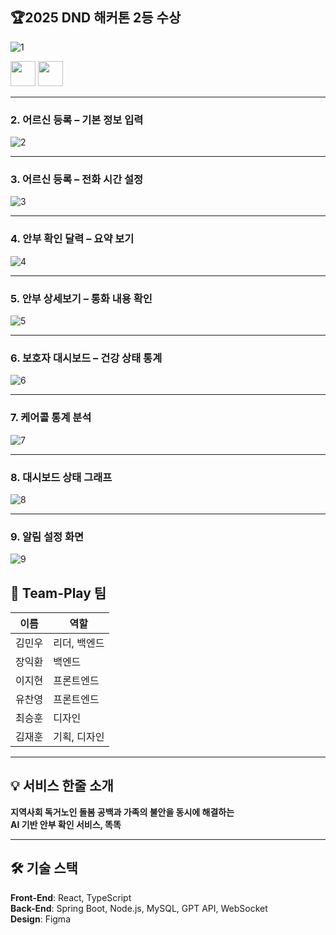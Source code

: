 ## 🏆2025 DND 해커톤 2등 수상
![1](https://github.com/DND-HACKATHON-Teamplay/.github/blob/main/profile/assets/1.png?raw=true)

<p align="left">
  <img src="https://github.com/DND-HACKATHON-Teamplay/.github/blob/main/profile/assets/logo.png?raw=true" width="40"/>
  <img src="https://github.com/DND-HACKATHON-Teamplay/.github/blob/main/profile/assets/typo.png?raw=true" height="40"/>
</p>

---

### 2. 어르신 등록 – 기본 정보 입력
![2](https://github.com/DND-HACKATHON-Teamplay/.github/blob/main/profile/assets/2.png?raw=true)

---

### 3. 어르신 등록 – 전화 시간 설정
![3](https://github.com/DND-HACKATHON-Teamplay/.github/blob/main/profile/assets/3.png?raw=true)

---

### 4. 안부 확인 달력 – 요약 보기
![4](https://github.com/DND-HACKATHON-Teamplay/.github/blob/main/profile/assets/4.png?raw=true)

---

### 5. 안부 상세보기 – 통화 내용 확인
![5](https://github.com/DND-HACKATHON-Teamplay/.github/blob/main/profile/assets/5.png?raw=true)

---

### 6. 보호자 대시보드 – 건강 상태 통계
![6](https://github.com/DND-HACKATHON-Teamplay/.github/blob/main/profile/assets/6.png?raw=true)

---

### 7. 케어콜 통계 분석
![7](https://github.com/DND-HACKATHON-Teamplay/.github/blob/main/profile/assets/7.png?raw=true)

---

### 8. 대시보드 상태 그래프
![8](https://github.com/DND-HACKATHON-Teamplay/.github/blob/main/profile/assets/8.png?raw=true)

---

### 9. 알림 설정 화면
![9](https://github.com/DND-HACKATHON-Teamplay/.github/blob/main/profile/assets/9.png?raw=true)

## 👥 Team-Play 팀

| 이름     | 역할         |
|----------|--------------|
| 김민우   | 리더, 백엔드 |
| 장익환   | 백엔드       |
| 이지현   | 프론트엔드   |
| 유찬영   | 프론트엔드   |
| 최승훈   | 디자인       |
| 김재훈   | 기획, 디자인 |

---

## 💡 서비스 한줄 소개

**지역사회 독거노인 돌봄 공백과 가족의 불안을 동시에 해결하는  
AI 기반 안부 확인 서비스, 똑똑**

---

## 🛠 기술 스택

**Front-End**: React, TypeScript  
**Back-End**: Spring Boot, Node.js, MySQL, GPT API, WebSocket  
**Design**: Figma
